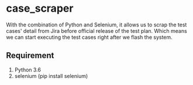 # case_scraper
With the combination of Python and Selenium, it allows us to scrap the test cases' detail from Jira before official release of the test plan. Which means we can start executing the test cases right after we flash the system.

## Requirement
1. Python 3.6
2. selenium (pip install selenium)